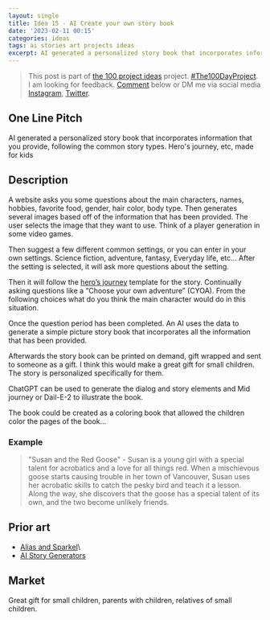 ```yaml
---
layout: single
title: Idea 15 - AI Create your own story book 
date: '2023-02-11 00:15'
categories: ideas
tags: ai stories art projects ideas
excerpt: AI generated a personalized story book that incorporates information that you provide, following the common story types. Hero's journey, etc, made for kids
---
```


> This post is part of [the 100 project ideas](/projects/2023-100-ideas/) project. [#The100DayProject](https://www.the100dayproject.org/). I am looking for feedback. <a href='#utterances-comments'>Comment</a> below or DM me via social media <a href="https://instagram.com/funvill" rel="nofollow noopener noreferrer"><i class="fab fa-fw fa-instagram" aria-hidden="true"></i><span class="label">Instagram</span></a>, <a href="https://twitter.com/funvill" rel="nofollow noopener noreferrer"><i class="fab fa-fw fa-twitter" aria-hidden="true"></i><span class="label">Twitter</span></a>.

## One Line Pitch

AI generated a personalized story book that incorporates information that you provide, following the common story types. Hero's journey, etc, made for kids

## Description

A website asks you some questions about the main characters, names, hobbies, favorite food, gender, hair color, body type. Then generates several images based off of the information that has been provided. The user selects the image that they want to use. Think of a player generation in some video games.

Then suggest a few different common settings, or you can enter in your own settings. Science fiction, adventure, fantasy, Everyday life, etc… After the setting is selected, it will ask more questions about the setting.

Then it will follow the [hero’s journey](https://en.wikipedia.org/wiki/Hero%27s_journey) template for the story. Continually asking questions like a “Choose your own adventure” (CYOA). From the following choices what do you think the main character would do in this situation.  

Once the question period has been completed. An AI uses the data to generate a simple picture story book that incorporates all the information that has been provided.

Afterwards the story book can be printed on demand, gift wrapped and sent to someone as a gift. I think this would make a great gift for small children. The story is personalized specifically for them.

ChatGPT can be used to generate the dialog and story elements and Mid journey or Dail-E-2 to illustrate the book.

The book could be created as a coloring book that allowed the children color the pages of the book...

### Example

> "Susan and the Red Goose" - Susan is a young girl with a special talent for acrobatics and a love for all things red. When a mischievous goose starts causing trouble in her town of Vancouver, Susan uses her acrobatic skills to catch the pesky bird and teach it a lesson. Along the way, she discovers that the goose has a special talent of its own, and the two become unlikely friends.

## Prior art

- [Alias and Sparkel](https://twitter.com/ammaar/status/1601284293363261441?t=lfPIyR5qgierGC3UnYX4YA&s=19)\
- [AI Story Generators](https://aiartists.org/ai-story-generators)

## Market

Great gift for small children, parents with children, relatives of small children.
